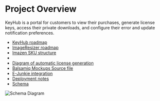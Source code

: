 # Project Overview

KeyHub is a portal for customers to view their purchases, generate license keys, access their private downloads, and configure their error and update notification preferences.


* [KeyHub roadmap](https://github.com/imazen/keyhub/blob/master/spec/roadmap.md)
* [ImageResizer roadmap](https://github.com/imazen/keyhub/blob/master/spec/imageresizer-roadmap.md)
* [Imazen SKU structure](https://github.com/imazen/keyhub/blob/master/spec/currentuse.md)
* 
* [Diagram of automatic license generation](https://github.com/imazen/keyhub/blob/master/spec/Automatic-licenses.png)
* [Balsamiq Mockups Source file](https://github.com/imazen/keyhub/blob/master/spec/Automatic-licenses.bmml)
* [E-Junkie integration](https://github.com/imazen/keyhub/blob/master/spec/ejunkie.md)
* [Deployment notes](https://github.com/imazen/keyhub/blob/master/spec/deployment.md)
* [Schema](https://github.com/imazen/keyhub/blob/master/spec/schema.md)


![Schema Diagram](http://www.gliffy.com/pubdoc/3749127/L.png)
